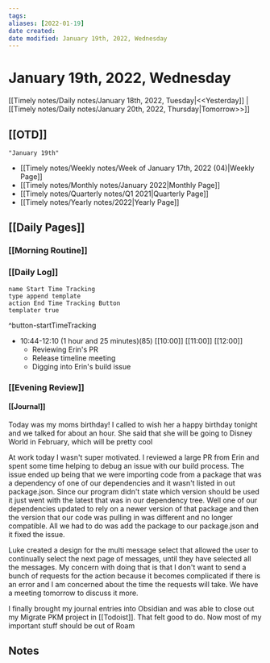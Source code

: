 ```yaml
---
tags:
aliases: [2022-01-19]
date created:
date modified: January 19th, 2022, Wednesday
---
```


# January 19th, 2022, Wednesday

[[Timely notes/Daily notes/January 18th, 2022, Tuesday|<<Yesterday]] | [[Timely notes/Daily notes/January 20th, 2022, Thursday|Tomorrow>>]]

## [[OTD]]

```query
"January 19th"
```
- [[Timely notes/Weekly notes/Week of January 17th, 2022 (04)|Weekly Page]]
- [[Timely notes/Monthly notes/January 2022|Monthly Page]]
- [[Timely notes/Quarterly notes/Q1 2021|Quarterly Page]]
- [[Timely notes/Yearly notes/2022|Yearly Page]]

## [[Daily Pages]]

### [[Morning Routine]]

### [[Daily Log]]

```button
name Start Time Tracking
type append template
action End Time Tracking Button
templater true
```
^button-startTimeTracking

- 10:44-12:10 (1 hour and 25 minutes)(85) [[10:00]] [[11:00]] [[12:00]]
	- Reviewing Erin's PR
	- Release timeline meeting
	- Digging into Erin's build issue

### [[Evening Review]]

#### [[Journal]]

Today was my moms birthday! I called to wish her a happy birthday tonight and we talked for about an hour. She said that she will be going to Disney World in February, which will be pretty cool

At work today I wasn't super motivated. I reviewed a large PR from Erin and spent some time helping to debug an issue with our build process. The issue ended up being that we were importing code from a package that was a dependency of one of our dependencies and it wasn't listed in out package.json. Since our program didn't state which version should be used it just went with the latest that was in our dependency tree. Well one of our dependencies updated to rely on a newer version of that package and then the version that our code was pulling in was different and no longer compatible. All we had to do was add the package to our package.json and it fixed the issue.

Luke created a design for the multi message select that allowed the user to continually select the next page of messages, until they have selected all the messages. My concern with doing that is that I don't want to send a bunch of requests for the action because it becomes complicated if there is an error and I am concerned about the time the requests will take. We have a meeting tomorrow to discuss it more.

 I finally brought my journal entries into Obsidian and was able to close out my Migrate PKM project in [[Todoist]]. That felt good to do. Now most of my important stuff should be out of Roam

## Notes
